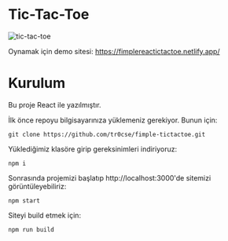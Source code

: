 # Tic-Tac-Toe
![tic-tac-toe](https://ibb.co/tHnp18z)

Oynamak için demo sitesi: https://fimplereactictactoe.netlify.app/

# Kurulum
Bu proje React ile yazılmıştır. 

İlk önce repoyu bilgisayarınıza yüklemeniz gerekiyor. Bunun için:

`git clone https://github.com/tr0cse/fimple-tictactoe.git`

Yüklediğimiz klasöre girip gereksinimleri indiriyoruz:

`npm i`

Sonrasında projemizi başlatıp http://localhost:3000'de sitemizi görüntüleyebiliriz:

`npm start`

Siteyi build etmek için:

`npm run build`
